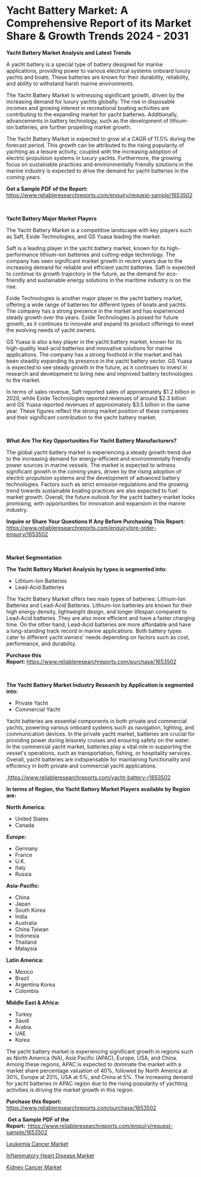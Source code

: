<p><h1>Yacht Battery Market: A Comprehensive Report of its Market Share & Growth Trends 2024 - 2031</h1></p><p><strong>Yacht Battery Market Analysis and Latest Trends</strong></p>
<p><p>A yacht battery is a special type of battery designed for marine applications, providing power to various electrical systems onboard luxury yachts and boats. These batteries are known for their durability, reliability, and ability to withstand harsh marine environments.</p><p>The Yacht Battery Market is witnessing significant growth, driven by the increasing demand for luxury yachts globally. The rise in disposable incomes and growing interest in recreational boating activities are contributing to the expanding market for yacht batteries. Additionally, advancements in battery technology, such as the development of lithium-ion batteries, are further propelling market growth.</p><p>The Yacht Battery Market is expected to grow at a CAGR of 11.5% during the forecast period. This growth can be attributed to the rising popularity of yachting as a leisure activity, coupled with the increasing adoption of electric propulsion systems in luxury yachts. Furthermore, the growing focus on sustainable practices and environmentally friendly solutions in the marine industry is expected to drive the demand for yacht batteries in the coming years.</p></p>
<p><strong>Get a Sample PDF of the Report:&nbsp;</strong> <a href="https://www.reliableresearchreports.com/enquiry/request-sample/1653502">https://www.reliableresearchreports.com/enquiry/request-sample/1653502</a></p>
<p>&nbsp;</p>
<p><strong>Yacht Battery Major Market Players</strong></p>
<p><p>The Yacht Battery Market is a competitive landscape with key players such as Saft, Exide Technologies, and GS Yuasa leading the market. </p><p>Saft is a leading player in the yacht battery market, known for its high-performance lithium-ion batteries and cutting-edge technology. The company has seen significant market growth in recent years due to the increasing demand for reliable and efficient yacht batteries. Saft is expected to continue its growth trajectory in the future, as the demand for eco-friendly and sustainable energy solutions in the maritime industry is on the rise.</p><p>Exide Technologies is another major player in the yacht battery market, offering a wide range of batteries for different types of boats and yachts. The company has a strong presence in the market and has experienced steady growth over the years. Exide Technologies is poised for future growth, as it continues to innovate and expand its product offerings to meet the evolving needs of yacht owners.</p><p>GS Yuasa is also a key player in the yacht battery market, known for its high-quality lead-acid batteries and innovative solutions for marine applications. The company has a strong foothold in the market and has been steadily expanding its presence in the yacht battery sector. GS Yuasa is expected to see steady growth in the future, as it continues to invest in research and development to bring new and improved battery technologies to the market.</p><p>In terms of sales revenue, Saft reported sales of approximately $1.2 billion in 2020, while Exide Technologies reported revenues of around $2.3 billion and GS Yuasa reported revenues of approximately $3.5 billion in the same year. These figures reflect the strong market position of these companies and their significant contribution to the yacht battery market.</p></p>
<p>&nbsp;</p>
<p><strong>What Are The Key Opportunities For Yacht Battery Manufacturers?</strong></p>
<p><p>The global yacht battery market is experiencing a steady growth trend due to the increasing demand for energy-efficient and environmentally friendly power sources in marine vessels. The market is expected to witness significant growth in the coming years, driven by the rising adoption of electric propulsion systems and the development of advanced battery technologies. Factors such as strict emission regulations and the growing trend towards sustainable boating practices are also expected to fuel market growth. Overall, the future outlook for the yacht battery market looks promising, with opportunities for innovation and expansion in the marine industry.</p></p>
<p><strong>Inquire or Share Your Questions If Any Before Purchasing This Report:</strong> <a href="https://www.reliableresearchreports.com/enquiry/pre-order-enquiry/1653502">https://www.reliableresearchreports.com/enquiry/pre-order-enquiry/1653502</a></p>
<p>&nbsp;</p>
<p><strong>Market Segmentation</strong></p>
<p><strong>The Yacht Battery Market Analysis by types is segmented into:</strong></p>
<p><ul><li>Lithium-Ion Batteries</li><li>Lead-Acid Batteries</li></ul></p>
<p><p>The Yacht Battery Market offers two main types of batteries: Lithium-Ion Batteries and Lead-Acid Batteries. Lithium-Ion batteries are known for their high energy density, lightweight design, and longer lifespan compared to Lead-Acid batteries. They are also more efficient and have a faster charging time. On the other hand, Lead-Acid batteries are more affordable and have a long-standing track record in marine applications. Both battery types cater to different yacht owners' needs depending on factors such as cost, performance, and durability.</p></p>
<p><strong>Purchase this Report:&nbsp;</strong><a href="https://www.reliableresearchreports.com/purchase/1653502">https://www.reliableresearchreports.com/purchase/1653502</a></p>
<p>&nbsp;</p>
<p><strong>The Yacht Battery Market Industry Research by Application is segmented into:</strong></p>
<p><ul><li>Private Yacht</li><li>Commercial Yacht</li></ul></p>
<p><p>Yacht batteries are essential components in both private and commercial yachts, powering various onboard systems such as navigation, lighting, and communication devices. In the private yacht market, batteries are crucial for providing power during leisurely cruises and ensuring safety on the water. In the commercial yacht market, batteries play a vital role in supporting the vessel's operations, such as transportation, fishing, or hospitality services. Overall, yacht batteries are indispensable for maintaining functionality and efficiency in both private and commercial yacht applications.</p></p>
<p><a href="https://www.reliableresearchreports.com/yacht-battery-r1653502">&nbsp;https://www.reliableresearchreports.com/yacht-battery-r1653502</a></p>
<p><strong>In terms of Region, the Yacht Battery Market Players available by Region are:</strong></p>
<p>
    <p> <strong> North America: </strong>
        <ul>
            <li>United States</li>
            <li>Canada</li>
        </ul>
        </p> 
    <p> <strong> Europe: </strong>
        <ul>
            <li>Germany</li>
            <li>France</li>
            <li>U.K.</li>
            <li>Italy</li>
            <li>Russia</li>
        </ul>
        </p> 
    <p> <strong> Asia-Pacific: </strong>
        <ul>
            <li>China</li>
            <li>Japan</li>
            <li>South Korea</li>
            <li>India</li>
            <li>Australia</li>
            <li>China Taiwan</li>
            <li>Indonesia</li>
            <li>Thailand</li>
            <li>Malaysia</li>
        </ul>
        </p> 
    <p> <strong> Latin America: </strong>
        <ul>
            <li>Mexico</li>
            <li>Brazil</li>
            <li>Argentina Korea</li>
            <li>Colombia</li>
        </ul>
        </p> 
    <p> <strong> Middle East & Africa: </strong>
        <ul>
            <li>Turkey</li>
            <li>Saudi</li>
            <li>Arabia</li>
            <li>UAE</li>
            <li>Korea</li>
        </ul>
    </p>
    </p>
<p><p>The yacht battery market is experiencing significant growth in regions such as North America (NA), Asia Pacific (APAC), Europe, USA, and China. Among these regions, APAC is expected to dominate the market with a market share percentage valuation of 40%, followed by North America at 30%, Europe at 20%, USA at 5%, and China at 5%. The increasing demand for yacht batteries in APAC region due to the rising popularity of yachting activities is driving the market growth in this region.</p></p>
<p><strong>Purchase this Report: </strong><a href="https://www.reliableresearchreports.com/purchase/1653502">https://www.reliableresearchreports.com/purchase/1653502</a></p>
<p>&nbsp;<strong>Get a Sample PDF of the Report:&nbsp;&nbsp;</strong><a href="https://www.reliableresearchreports.com/enquiry/request-sample/1653502">https://www.reliableresearchreports.com/enquiry/request-sample/1653502</a></p>
<p><strong></strong></p>
<p><p><a href="https://github.com/ernidarwin455/Market-Research-Report-List-1/blob/main/leukemia-cancer-market.md">Leukemia Cancer Market</a></p><p><a href="https://github.com/qdaxyrhp12/Market-Research-Report-List-1/blob/main/inflammatory-heart-disease-market.md">Inflammatory Heart Disease Market</a></p><p><a href="https://github.com/sajonf007/Market-Research-Report-List-1/blob/main/kidney-cancer-market.md">Kidney Cancer Market</a></p></p>